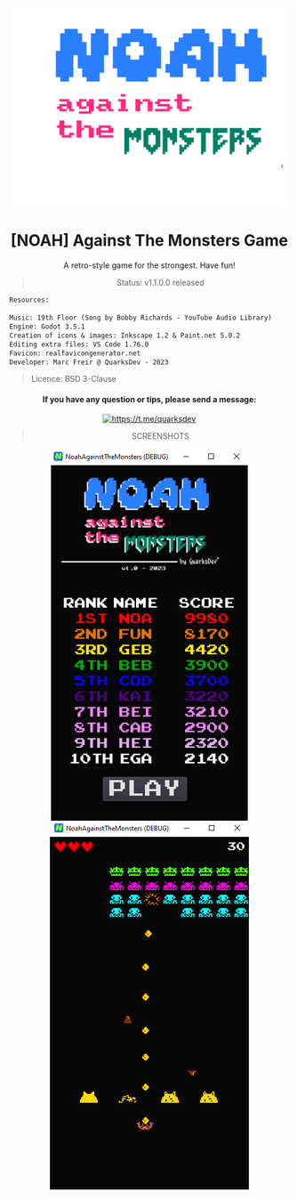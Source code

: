 <div align="center"><img src="./img/noahLogo_cc.svg" alt="Agains The Monsters logo" />

# [NOAH] Against The Monsters Game

A retro-style game for the strongest. Have fun!

> Status: v1.1.0.0 released


</div>

```
Resources:

Music: 19th Floor (Song by Bobby Richards - YouTube Audio Library)
Engine: Godot 3.5.1
Creation of icons & images: Inkscape 1.2 & Paint.net 5.0.2
Editing extra files: VS Code 1.76.0
Favicon: realfavicongenerator.net
Developer: Marc Freir @ QuarksDev - 2023
```
> Licence: BSD 3-Clause

<div align="center">

#### If you have any question or tips, please send a message:

<!--Telegram-->
<a href="https://t.me/quarksdev"><img src="https://img.shields.io/badge/-Marc@Quarks%20Dev-6200e1?style=flat-square&logo=Telegram&logoColor=white&link=https://t.me/quarksdev" alt="https://t.me/quarksdev" /></a>
</div>


<div align="center">

> SCREENSHOTS

<img src="./screenshots/rank.png" alt="Agains The Monsters logo" />
<img src="./screenshots/gamePlay.png" alt="Agains The Monsters logo" />
</div>
